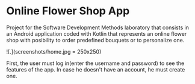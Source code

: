 # Online Flower Shop App

Project for the Software Development Methods laboratory that consists in an Android application coded with Kotlin that represents an online flower shop with posibility to order predefined bouquets or to personalize one. 

![.](screenshots/home.jpg = 250x250)


First, the user must log in(enter the username and password) to see the features of the app. In case he doesn't have an account, he must create one.  
